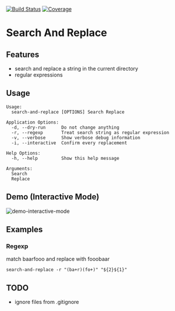 [![Build Status](https://travis-ci.org/holgerk/search-and-replace.svg)](https://travis-ci.org/holgerk/search-and-replace)
[![Coverage](http://gocover.io/_badge/github.com/holgerk/search-and-replace?0)](http://gocover.io/github.com/holgerk/search-and-replace)

# Search And Replace

## Features
- search and replace a string in the current directory
- regular expressions

## Usage
```
Usage:
  search-and-replace [OPTIONS] Search Replace

Application Options:
  -d, --dry-run      Do not change anything
  -r, --regexp       Treat search string as regular expression
  -v, --verbose      Show verbose debug information
  -i, --interactive  Confirm every replacement

Help Options:
  -h, --help         Show this help message

Arguments:
  Search
  Replace
```

## Demo (Interactive Mode)
![demo-interactive-mode](https://cloud.githubusercontent.com/assets/1426236/11192315/c7ed5c66-8ca0-11e5-8d8f-46ec8f18d6cd.gif)

## Examples
### Regexp
match baarfooo and replace with fooobaar
```
search-and-replace -r "(ba+r)(fo+)" "${2}${1}"
```

## TODO
- ignore files from .gitignore
